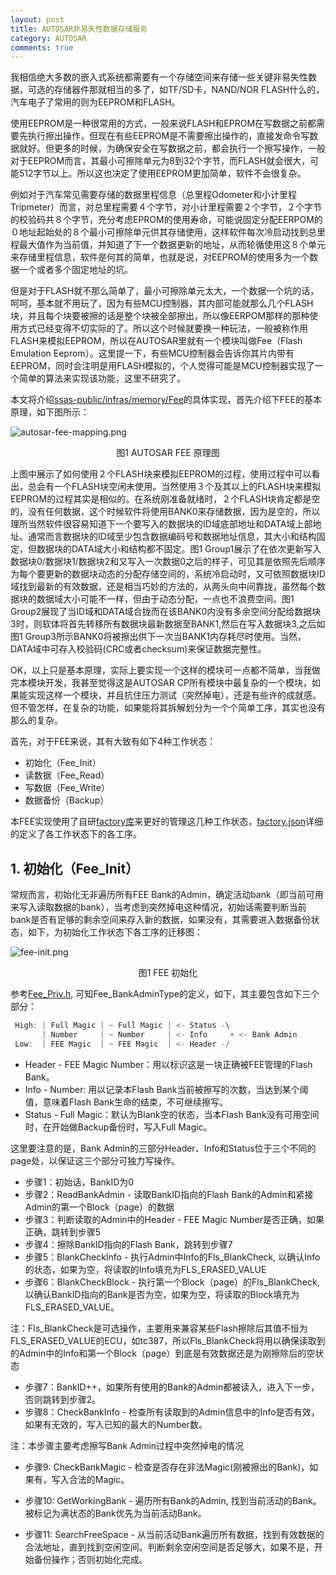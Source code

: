 ```yaml
---
layout: post
title: AUTOSAR非易失性数据存储服务
category: AUTOSAR
comments: true
---
```


我相信绝大多数的嵌入式系统都需要有一个存储空间来存储一些关键非易失性数据，可选的存储器件那就相当的多了，如TF/SD卡，NAND/NOR FLASH什么的，汽车电子了常用的则为EEPROM和FLASH。

使用EEPROM是一种很常用的方式，一般来说FLASH和EPROM在写数据之前都需要先执行擦出操作，但现在有些EEPROM是不需要擦出操作的，直接发命令写数据就好。但更多的时候，为确保安全在写数据之前，都会执行一个擦写操作，一般对于EEPROM而言，其最小可擦除单元为8到32个字节，而FLASH就会很大，可能512字节以上。所以这也决定了使用EEPROM更加简单，软件不会很复杂。

例如对于汽车常见需要存储的数据里程信息（总里程Odometer和小计里程Tripmeter）而言，对总里程需要４个字节，对小计里程需要２个字节，２个字节的校验码共８个字节，充分考虑EPROM的使用寿命，可能说固定分配EERPOM的０地址起始处的８个最小可擦除单元供其存储使用，这样软件每次冷启动找到总里程最大值作为当前值，并知道了下一个数据更新的地址，从而轮循使用这８个单元来存储里程信息，软件是何其的简单，也就是说，对EEPROM的使用多为一个数据一个或者多个固定地址的坑。

但是对于FLASH就不那么简单了，最小可擦除单元太大，一个数据一个坑的话，呵呵，基本就不用玩了，因为有些MCU控制器，其内部可能就那么几个FLASH块，并且每个块要被擦的话是整个块被全部擦出，所以像EERPOM那样的那种使用方式已经变得不切实际的了。所以这个时候就要换一种玩法，一般被称作用FLASH来模拟EEPROM，所以在AUTOSAR里就有一个模块叫做Fee（Flash Emulation Eeprom）。这里提一下，有些MCU控制器会告诉你其片内带有EEPROM，同时会注明是用FLASH模拟的，个人觉得可能是MCU控制器实现了一个简单的算法来实现该功能，这里不研究了。

本文将介绍[ssas-public/infras/memory/Fee](https://github.com/autoas/ssas-public/tree/master/infras/memory/Fee)的具体实现，首先介绍下FEE的基本原理，如下图所示：


![autosar-fee-mapping.png](/ssas-public/images/autosar-fee-mapping.png)
<center> 图1 AUTOSAR FEE 原理图 </center>

上图中展示了如何使用２个FLASH块来模拟EEPROM的过程，使用过程中可以看出，总会有一个FLASH块空闲未使用。当然使用３个及其以上的FLASH块来模拟EEPROM的过程其实是相似的。在系统刚准备就绪时，２个FLASH块肯定都是空的，没有任何数据，这个时候软件将使用BANK0来存储数据，因为是空的，所以理所当然软件很容易知道下一个要写入的数据块的ID域底部地址和DATA域上部地址。通常而言数据块的ID域至少包含数据编码号和数据地址信息，其大小和结构固定，但数据块的DATA域大小和结构都不固定。图1 Group1展示了在依次更新写入数据块0/数据块1/数据块2和又写入一次数据0之后的样子，可见其是依照先后顺序为每个要更新的数据块动态的分配存储空间的，系统冷启动时，又可依照数据块ID域找到最新的有效数据，还是相当巧妙的方法的，从两头向中间靠拢，虽然每个数据块的数据域大小可能不一样，但由于动态分配，一点也不浪费空间。图1 Group2展现了当ID域和DATA域合拢而在该BANK0内没有多余空间分配给数据块3时，则软体将首先转移所有数据块最新数据至BANK1,然后在写入数据块3,之后如图1 Group3所示BANK0将被擦出供下一次当BANK1内存耗尽时使用。当然，DATA域中可存入校验码(CRC或者checksum)来保证数据完整性。

OK，以上只是基本原理，实际上要实现一个这样的模块可一点都不简单，当我做完本模块开发，我甚至觉得这是AUTOSAR CP所有模块中最复杂的一个模块，如果能实现这样一个模块，并且抗住压力测试（突然掉电），还是有些许的成就感。但不管怎样，在复杂的功能，如果能将其拆解划分为一个个简单工序，其实也没有那么的复杂。

首先，对于FEE来说，其有大致有如下4种工作状态：

* 初始化（Fee_Init）
* 读数据（Fee_Read）
* 写数据（Fee_Write）
* 数据备份（Backup）

本FEE实现使用了自研[factory库](https://github.com/autoas/ssas-public/tree/master/infras/libraries/factory)来更好的管理这几种工作状态，[factory.json](https://github.com/autoas/ssas-public/blob/master/infras/memory/Fee/factory.json)详细的定义了各工作状态下的各工序。

## 1. 初始化（Fee_Init）

常规而言，初始化无非遍历所有FEE Bank的Admin，确定活动bank（即当前可用来写入读取数据的bank），当考虑到突然掉电这种情况，初始话需要判断当前bank是否有足够的剩余空间来存入新的数据，如果没有，其需要进入数据备份状态，如下，为初始化工作状态下各工序的迁移图：

![fee-init.png](/ssas-public/images/fee-init.png)
<center> 图1 FEE 初始化 </center>

参考[Fee_Priv.h](https://github.com/autoas/ssas-public/blob/master/infras/memory/NvM/NvM_Priv.h), 可知Fee_BankAdminType的定义，如下，其主要包含如下三个部分：

```c
 High: | Full Magic | ~ Full Magic | <- Status -\
       | Number     | ~ Number     | <- Info     + <- Bank Admin
 Low:  | FEE Magic  | ~ FEE Magic  | <- Header -/
```

* Header - FEE Magic Number：用以标识这是一块正确被FEE管理的Flash Bank。
* Info - Number: 用以记录本Flash Bank当前被擦写的次数，当达到某个阈值，意味着Flash Bank生命的结束，不可继续擦写。
* Status - Full Magic：默认为Blank空的状态，当本Flash Bank没有可用空间时，在开始做Backup备份时，写入Full Magic。

这里要注意的是，Bank Admin的三部分Header、Info和Status位于三个不同的page处，以保证这三个部分可独力写操作。

* 步骤1：初始话，BankID为0
* 步骤2：ReadBankAdmin - 读取BankID指向的Flash Bank的Admin和紧接Admin的第一个Block（page）的数据
* 步骤3：判断读取的Admin中的Header - FEE Magic Number是否正确，如果正确，跳转到步骤5
* 步骤4：擦除BankID指向的Flash Bank，跳转到步骤7
* 步骤5：BlankCheckInfo - 执行Admin中Info的Fls_BlankCheck, 以确认Info的状态，如果为空，将读取的Info填充为FLS_ERASED_VALUE
* 步骤6：BlankCheckBlock - 执行第一个Block（page）的Fls_BlankCheck, 以确认BankID指向的Bank是否为空，如果为空，将读取的Block填充为FLS_ERASED_VALUE。

注：Fls_BlankCheck是可选操作，主要用来兼容某些Flash擦除后其值不恒为FLS_ERASED_VALUE的ECU，如tc387，所以Fls_BlankCheck将用以确保读取到的Admin中的Info和第一个Block（page）到底是有效数据还是为刚擦除后的空状态
* 步骤7：BankID++，如果所有使用的Bank的Admin都被读入，进入下一步，否则跳转到步骤2。
* 步骤8：CheckBankInfo - 检查所有读取到的Admin信息中的Info是否有效，如果有无效的，写入已知的最大的Number数。

注：本步骤主要考虑擦写Bank Admin过程中突然掉电的情况

* 步骤9: CheckBankMagic - 检查是否存在非法Magic(刚被擦出的Bank)，如果有，写入合法的Magic。

* 步骤10: GetWorkingBank - 遍历所有Bank的Admin, 找到当前活动的Bank。被标记为满状态的Bank优先为当前活动Bank。

* 步骤11: SearchFreeSpace - 从当前活动Bank遍历所有数据，找到有效数据的合法地址，直到找到空闲空间。判断剩余空闲空间是否足够大，如果不是，开始备份操作；否则初始化完成。

